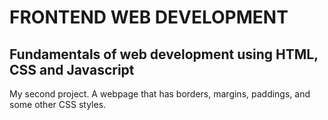 # FRONTEND WEB DEVELOPMENT
## Fundamentals of web development using HTML, CSS and Javascript

My second project. A webpage that has borders, margins, paddings, and some other CSS styles.